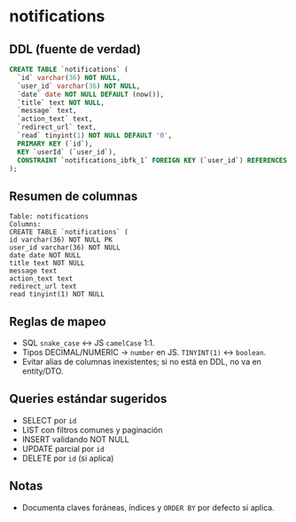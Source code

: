 # notifications

## DDL (fuente de verdad)

```sql
CREATE TABLE `notifications` (
  `id` varchar(36) NOT NULL,
  `user_id` varchar(36) NOT NULL,
  `date` date NOT NULL DEFAULT (now()),
  `title` text NOT NULL,
  `message` text,
  `action_text` text,
  `redirect_url` text,
  `read` tinyint(1) NOT NULL DEFAULT '0',
  PRIMARY KEY (`id`),
  KEY `userId` (`user_id`),
  CONSTRAINT `notifications_ibfk_1` FOREIGN KEY (`user_id`) REFERENCES `users` (`id`)
);
```

## Resumen de columnas

```
Table: notifications
Columns:
CREATE TABLE `notifications` (
id varchar(36) NOT NULL PK
user_id varchar(36) NOT NULL
date date NOT NULL
title text NOT NULL
message text
action_text text
redirect_url text
read tinyint(1) NOT NULL
```

## Reglas de mapeo

- SQL `snake_case` ↔ JS `camelCase` 1:1.
- Tipos DECIMAL/NUMERIC → `number` en JS. `TINYINT(1)` ↔ `boolean`.
- Evitar alias de columnas inexistentes; si no está en DDL, no va en entity/DTO.

## Queries estándar sugeridos

- SELECT por `id`
- LIST con filtros comunes y paginación
- INSERT validando NOT NULL
- UPDATE parcial por `id`
- DELETE por `id` (si aplica)

## Notas

- Documenta claves foráneas, índices y `ORDER BY` por defecto si aplica.

